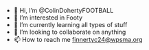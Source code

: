 - 👋 Hi, I’m @ColinDohertyFOOTBALL
- 👀 I’m interested in Footy
- 🌱 I’m currently learning all types of stuff
- 💞️ I’m looking to collaborate on anything
- 📫 How to reach me finnertyc24@wpsma.org

<!---
ColinDohertyFOOTBALL/ColinDohertyFOOTBALL is a ✨ special ✨ repository because its `README.md` (this file) appears on your GitHub profile.
You can click the Preview link to take a look at your changes.
--->
